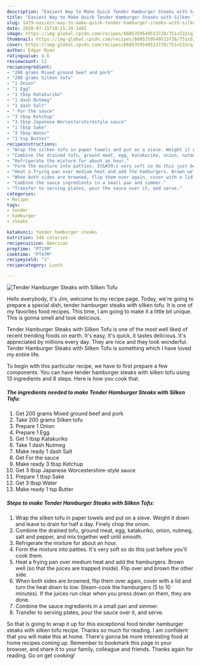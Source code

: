 ```yaml
---
description: "Easiest Way to Make Quick Tender Hamburger Steaks with Silken Tofu"
title: "Easiest Way to Make Quick Tender Hamburger Steaks with Silken Tofu"
slug: 1479-easiest-way-to-make-quick-tender-hamburger-steaks-with-silken-tofu
date: 2020-07-15T10:15:39.148Z
image: https://img-global.cpcdn.com/recipes/6605359549513728/751x532cq70/tender-hamburger-steaks-with-silken-tofu-recipe-main-photo.jpg
thumbnail: https://img-global.cpcdn.com/recipes/6605359549513728/751x532cq70/tender-hamburger-steaks-with-silken-tofu-recipe-main-photo.jpg
cover: https://img-global.cpcdn.com/recipes/6605359549513728/751x532cq70/tender-hamburger-steaks-with-silken-tofu-recipe-main-photo.jpg
author: Edgar Ryan
ratingvalue: 4.6
reviewcount: 12
recipeingredient:
- "200 grams Mixed ground beef and pork"
- "200 grams Silken tofu"
- "1 Onion"
- "1 Egg"
- "1 tbsp Katakuriko"
- "1 dash Nutmeg"
- "1 dash Salt"
- " For the sauce"
- "3 tbsp Ketchup"
- "3 tbsp Japanese Worcestershirestyle sauce"
- "1 tbsp Sake"
- "3 tbsp Water"
- "1 tsp Butter"
recipeinstructions:
- "Wrap the silken tofu in paper towels and put on a sieve. Weight it down and leave to drain for half a day. Finely chop the onion."
- "Combine the drained tofu, ground meat, egg, katakuriko, onion, nutmeg, salt and pepper, and mix together well until smooth."
- "Refrigerate the mixture for about an hour."
- "Form the mixture into patties. It&#39;s very soft so do this just before you&#39;ll cook them."
- "Heat a frying pan over medium heat and add the hamburgers. Brown well (so that the juices are trapped inside). Flip over and brown the other side."
- "When both sides are browned, flip them over again, cover with a lid and turn the heat down to low. Steam-cook the hamburgers (5 to 10 minutes). If the juices run clear when you press down on them, they are done."
- "Combine the sauce ingredients in a small pan and simmer."
- "Transfer to serving plates, pour the sauce over it, and serve."
categories:
- Recipe
tags:
- tender
- hamburger
- steaks

katakunci: tender hamburger steaks 
nutrition: 144 calories
recipecuisine: American
preptime: "PT15M"
cooktime: "PT47M"
recipeyield: "1"
recipecategory: Lunch

---
```



![Tender Hamburger Steaks with Silken Tofu](https://img-global.cpcdn.com/recipes/6605359549513728/751x532cq70/tender-hamburger-steaks-with-silken-tofu-recipe-main-photo.jpg)

Hello everybody, it's Jim, welcome to my recipe page. Today, we're going to prepare a special dish, tender hamburger steaks with silken tofu. It is one of my favorites food recipes. This time, I am going to make it a little bit unique. This is gonna smell and look delicious.

Tender Hamburger Steaks with Silken Tofu is one of the most well liked of recent trending foods on earth. It's easy, it's quick, it tastes delicious. It's appreciated by millions every day. They are nice and they look wonderful. Tender Hamburger Steaks with Silken Tofu is something which I have loved my entire life.




To begin with this particular recipe, we have to first prepare a few components. You can have tender hamburger steaks with silken tofu using 13 ingredients and 8 steps. Here is how you cook that.

<!--inarticleads1-->

##### The ingredients needed to make Tender Hamburger Steaks with Silken Tofu:

1. Get 200 grams Mixed ground beef and pork
1. Take 200 grams Silken tofu
1. Prepare 1 Onion
1. Prepare 1 Egg
1. Get 1 tbsp Katakuriko
1. Take 1 dash Nutmeg
1. Make ready 1 dash Salt
1. Get  For the sauce
1. Make ready 3 tbsp Ketchup
1. Get 3 tbsp Japanese Worcestershire-style sauce
1. Prepare 1 tbsp Sake
1. Get 3 tbsp Water
1. Make ready 1 tsp Butter




<!--inarticleads2-->

##### Steps to make Tender Hamburger Steaks with Silken Tofu:

1. Wrap the silken tofu in paper towels and put on a sieve. Weight it down and leave to drain for half a day. Finely chop the onion.
1. Combine the drained tofu, ground meat, egg, katakuriko, onion, nutmeg, salt and pepper, and mix together well until smooth.
1. Refrigerate the mixture for about an hour.
1. Form the mixture into patties. It&#39;s very soft so do this just before you&#39;ll cook them.
1. Heat a frying pan over medium heat and add the hamburgers. Brown well (so that the juices are trapped inside). Flip over and brown the other side.
1. When both sides are browned, flip them over again, cover with a lid and turn the heat down to low. Steam-cook the hamburgers (5 to 10 minutes). If the juices run clear when you press down on them, they are done.
1. Combine the sauce ingredients in a small pan and simmer.
1. Transfer to serving plates, pour the sauce over it, and serve.




So that is going to wrap it up for this exceptional food tender hamburger steaks with silken tofu recipe. Thanks so much for reading. I am confident that you will make this at home. There's gonna be more interesting food at home recipes coming up. Remember to bookmark this page in your browser, and share it to your family, colleague and friends. Thanks again for reading. Go on get cooking!
